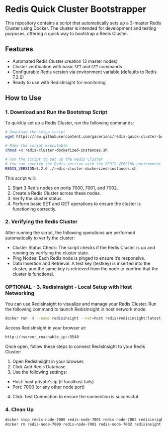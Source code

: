 # Redis Quick Cluster Bootstrapper

This repository contains a script that automatically sets up a 3-master Redis Cluster using Docker. The cluster is intended for development and testing purposes, offering a quick way to bootstrap a Redis Cluster.

## Features

- Automated Redis Cluster creation (3 master nodes)
- Cluster verification with basic `SET` and `GET` commands
- Configurable Redis version via environment variable (defaults to Redis 7.2.6)
- Ready to use with RedisInsight for monitoring

## How to Use

### 1. Download and Run the Bootstrap Script

To quickly set up a Redis Cluster, run the following commands:

```bash
# Download the setup script
wget https://raw.githubusercontent.com/gacerioni/redis-quick-cluster-bootstrapper/refs/heads/master/redis-cluster-dockerized-instances.sh

# Make the script executable
chmod +x redis-cluster-dockerized-instances.sh

# Run the script to set up the Redis Cluster
# You can specify the Redis version with the REDIS_VERSION environment variable
REDIS_VERSION=7.2.6 ./redis-cluster-dockerized-instances.sh
```

This script will:

1.	Start 3 Redis nodes on ports 7000, 7001, and 7002.
2.	Create a Redis Cluster across these nodes.
3.	Verify the cluster status.
4.	Perform basic SET and GET operations to ensure the cluster is functioning correctly.

### 2. Verifying the Redis Cluster

After running the script, the following operations are performed automatically to verify the cluster:

-	Cluster Status Check: The script checks if the Redis Cluster is up and running by verifying the cluster state.
-	Ping Nodes: Each Redis node is pinged to ensure it’s responsive.
-	Data Insertion and Retrieval: A test key (testkey) is inserted into the cluster, and the same key is retrieved from the node to confirm that the cluster is functional.

### OPTIONAL - 3. RedisInsight - Local Setup with Host Networking

You can use RedisInsight to visualize and manage your Redis Cluster. Run the following command to launch RedisInsight in host network mode:

```bash
docker run -d --name redisinsight --net=host redis/redisinsight:latest
```

Access RedisInsight in your browser at:

```bash
http://<server_reachable_ip>:5540
```

Once open, follow these steps to connect RedisInsight to your Redis Cluster:

1.	Open RedisInsight in your browser.
2.	Click Add Redis Database.
3.	Use the following settings:
 -	Host: host private's ip (if localhost fails)
 -	Port: 7000 (or any other node port)
4.	Click Test Connection to ensure the connection is successful.


### 4. Clean Up

```bash
docker stop redis-node-7000 redis-node-7001 redis-node-7002 redisinsight
docker rm redis-node-7000 redis-node-7001 redis-node-7002 redisinsight
```

